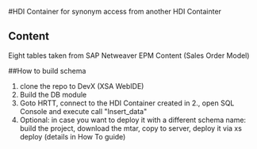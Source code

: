 #HDI Container for synonym access from another HDI Containter

## Content
Eight tables taken from SAP Netweaver EPM Content (Sales Order Model)

##How to build schema
1. clone the repo to DevX (XSA WebIDE)
2. Build the DB module
3. Goto HRTT, connect to the HDI Container created in 2., open SQL Console and execute call 
	"Insert_data"
4. Optional: in case you want to deploy it with a different schema name: build the project, download the mtar, copy to server, deploy it via xs deploy (details in How To guide)
